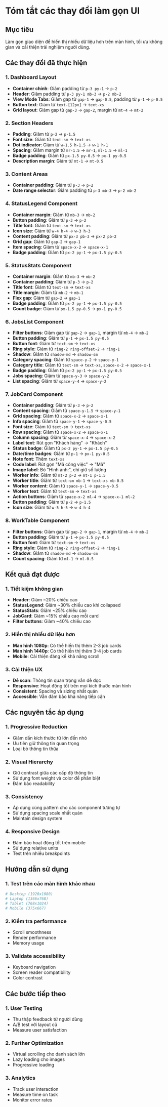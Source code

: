 # Tóm tắt các thay đổi làm gọn UI

## Mục tiêu
Làm gọn giao diện để hiển thị nhiều dữ liệu hơn trên màn hình, tối ưu không gian và cải thiện trải nghiệm người dùng.

## Các thay đổi đã thực hiện

### 1. Dashboard Layout
- **Container chính**: Giảm padding từ `p-3 py-1` → `p-2`
- **Header**: Giảm padding từ `p-3 py-1 mb-3` → `p-2 mb-2`
- **View Mode Tabs**: Giảm gap từ `gap-1` → `gap-0.5`, padding từ `p-1` → `p-0.5`
- **Button text**: Giảm từ `text-[12px]` → `text-xs`
- **Grid layout**: Giảm gap từ `gap-3` → `gap-2`, margin từ `mt-4` → `mt-2`

### 2. Section Headers
- **Padding**: Giảm từ `p-2` → `p-1.5`
- **Font size**: Giảm từ `text-sm` → `text-xs`
- **Dot indicator**: Giảm từ `w-1.5 h-1.5` → `w-1 h-1`
- **Spacing**: Giảm margin từ `mr-1.5` → `mr-1`, `ml-1.5` → `ml-1`
- **Badge padding**: Giảm từ `px-1.5 py-0.5` → `px-1 py-0.5`
- **Description margin**: Giảm từ `mt-1` → `mt-0.5`

### 3. Content Areas
- **Container padding**: Giảm từ `p-3` → `p-2`
- **Date range selector**: Giảm padding từ `p-3 mb-3` → `p-2 mb-2`

### 4. StatusLegend Component
- **Container margin**: Giảm từ `mb-3` → `mb-2`
- **Button padding**: Giảm từ `p-3` → `p-2`
- **Title font**: Giảm từ `text-sm` → `text-xs`
- **Icon size**: Giảm từ `w-4 h-4` → `w-3 h-3`
- **Content padding**: Giảm từ `px-3 pb-3` → `px-2 pb-2`
- **Grid gap**: Giảm từ `gap-2` → `gap-1`
- **Item spacing**: Giảm từ `space-x-2` → `space-x-1`
- **Badge padding**: Giảm từ `px-2 py-1` → `px-1.5 py-0.5`

### 5. StatusStats Component
- **Container margin**: Giảm từ `mb-3` → `mb-2`
- **Container padding**: Giảm từ `p-3` → `p-2`
- **Title font**: Giảm từ `text-sm` → `text-xs`
- **Title margin**: Giảm từ `mb-2` → `mb-1`
- **Flex gap**: Giảm từ `gap-2` → `gap-1`
- **Badge padding**: Giảm từ `px-2 py-1` → `px-1.5 py-0.5`
- **Count badge**: Giảm từ `px-1.5 py-0.5` → `px-1 py-0.5`

### 6. JobsList Component
- **Filter buttons**: Giảm gap từ `gap-2` → `gap-1`, margin từ `mb-4` → `mb-2`
- **Button padding**: Giảm từ `p-1` → `px-1.5 py-0.5`
- **Button font**: Giảm từ `text-sm` → `text-xs`
- **Ring style**: Giảm từ `ring-2 ring-offset-2` → `ring-1`
- **Shadow**: Giảm từ `shadow-md` → `shadow-sm`
- **Category spacing**: Giảm từ `space-y-2` → `space-y-1`
- **Category title**: Giảm từ `text-sm` → `text-xs`, `space-x-2` → `space-x-1`
- **Badge padding**: Giảm từ `px-2 py-1` → `px-1.5 py-0.5`
- **Jobs spacing**: Giảm từ `space-y-3` → `space-y-2`
- **List spacing**: Giảm từ `space-y-4` → `space-y-2`

### 7. JobCard Component
- **Container padding**: Giảm từ `p-3` → `p-2`
- **Content spacing**: Giảm từ `space-y-1.5` → `space-y-1`
- **Grid spacing**: Giảm từ `space-x-2` → `space-x-1`
- **Info spacing**: Giảm từ `space-y-1` → `space-y-0.5`
- **Font size**: Giảm từ `text-sm` → `text-xs`
- **Row spacing**: Giảm từ `space-x-2` → `space-x-1`
- **Column spacing**: Giảm từ `space-x-4` → `space-x-2`
- **Label text**: Rút gọn "Khách hàng" → "Khách"
- **Status badge**: Giảm từ `px-2 py-1` → `px-1.5 py-0.5`
- **Date/time badges**: Giảm từ `p-1` → `px-1 py-0.5`
- **Note font**: Thêm `text-xs`
- **Code label**: Rút gọn "Mã công việc" → "Mã"
- **Image label**: Bỏ "Hình ảnh:", chỉ giữ số lượng
- **Worker info**: Giảm từ `mt-2 p-2` → `mt-1 p-1.5`
- **Worker title**: Giảm từ `text-sm mb-1` → `text-xs mb-0.5`
- **Worker content**: Giảm từ `space-y-1` → `space-y-0.5`
- **Worker text**: Giảm từ `text-sm` → `text-xs`
- **Action buttons**: Giảm từ `space-x-2 ml-4` → `space-x-1 ml-2`
- **Button padding**: Giảm từ `p-2` → `p-1.5`
- **Icon size**: Giảm từ `w-5 h-5` → `w-4 h-4`

### 8. WorkTable Component
- **Filter buttons**: Giảm gap từ `gap-2` → `gap-1`, margin từ `mb-4` → `mb-2`
- **Button padding**: Giảm từ `p-1` → `px-1.5 py-0.5`
- **Button font**: Giảm từ `text-sm` → `text-xs`
- **Ring style**: Giảm từ `ring-2 ring-offset-2` → `ring-1`
- **Shadow**: Giảm từ `shadow-md` → `shadow-sm`
- **Count spacing**: Giảm từ `ml-1` → `ml-0.5`

## Kết quả đạt được

### 1. Tiết kiệm không gian
- **Header**: Giảm ~20% chiều cao
- **StatusLegend**: Giảm ~30% chiều cao khi collapsed
- **StatusStats**: Giảm ~25% chiều cao
- **JobCard**: Giảm ~15% chiều cao mỗi card
- **Filter buttons**: Giảm ~40% chiều cao

### 2. Hiển thị nhiều dữ liệu hơn
- **Màn hình 1080p**: Có thể hiển thị thêm 2-3 job cards
- **Màn hình 1440p**: Có thể hiển thị thêm 3-4 job cards
- **Mobile**: Cải thiện đáng kể khả năng scroll

### 3. Cải thiện UX
- **Dễ scan**: Thông tin quan trọng vẫn dễ đọc
- **Responsive**: Hoạt động tốt trên mọi kích thước màn hình
- **Consistent**: Spacing và sizing nhất quán
- **Accessible**: Vẫn đảm bảo khả năng tiếp cận

## Các nguyên tắc áp dụng

### 1. Progressive Reduction
- Giảm dần kích thước từ lớn đến nhỏ
- Ưu tiên giữ thông tin quan trọng
- Loại bỏ thông tin thừa

### 2. Visual Hierarchy
- Giữ contrast giữa các cấp độ thông tin
- Sử dụng font weight và color để phân biệt
- Đảm bảo readability

### 3. Consistency
- Áp dụng cùng pattern cho các component tương tự
- Sử dụng spacing scale nhất quán
- Maintain design system

### 4. Responsive Design
- Đảm bảo hoạt động tốt trên mobile
- Sử dụng relative units
- Test trên nhiều breakpoints

## Hướng dẫn sử dụng

### 1. Test trên các màn hình khác nhau
```bash
# Desktop (1920x1080)
# Laptop (1366x768)
# Tablet (768x1024)
# Mobile (375x667)
```

### 2. Kiểm tra performance
- Scroll smoothness
- Render performance
- Memory usage

### 3. Validate accessibility
- Keyboard navigation
- Screen reader compatibility
- Color contrast

## Các bước tiếp theo

### 1. User Testing
- Thu thập feedback từ người dùng
- A/B test với layout cũ
- Measure user satisfaction

### 2. Further Optimization
- Virtual scrolling cho danh sách lớn
- Lazy loading cho images
- Progressive loading

### 3. Analytics
- Track user interaction
- Measure time on task
- Monitor error rates 